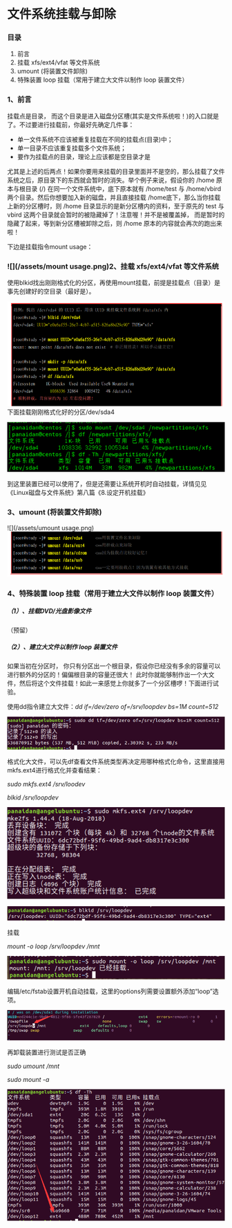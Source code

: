 # 文件系统挂载与卸除

### 目录

1. 前言
2. 挂载 xfs/ext4/vfat 等文件系统
3. umount \(将装置文件卸除\)
4. 特殊装置 loop 挂载（常用于建立大文件以制作 loop 装置文件）

### 1、前言

挂载点是目录， 而这个目录是进入磁盘分区槽\(其实是文件系统啦！\)的入口就是了。不过要进行挂载前，你最好先确定几件事：

* 单一文件系统不应该被重复挂载在不同的挂载点\(目录\)中；
* 单一目录不应该重复挂载多个文件系统；
* 要作为挂载点的目录，理论上应该都是空目录才是

尤其是上述的后两点！如果你要用来挂载的目录里面并不是空的，那么挂载了文件系统之后，原目录下的东西就会暂时的消失。举个例子来说，假设你的 /home 原本与根目录 \(/\) 在同一个文件系统中，底下原本就有 /home/test 与 /home/vbird 两个目录。然后你想要加入新的磁盘，并且直接挂载 /home底下，那么当你挂载上新的分区槽时，则 /home 目录显示的是新分区槽内的资料，至于原先的 test 与vbird 这两个目录就会暂时的被隐藏掉了！注意喔！并不是被覆盖掉， 而是暂时的隐藏了起来，等到新分区槽被卸除之后，则 /home 原本的内容就会再次的跑出来啦！

下边是挂载指令mount usage：

### ![](/assets/mount usage.png)2、挂载 xfs/ext4/vfat 等文件系统

使用blkid找出刚刚格式化的分区，再使用mount挂载，前提是挂载点（目录）是事先创建好的空目录（最好是）。

![](/assets/挂载xfs文件系统.png)下面挂载刚刚格式化好的分区/dev/sda4

![](/assets/挂载sda4.png)

到这里装置已经可以使用了，但是还需要让系统开机时自动挂载，详情见见《Linux磁盘与文件系统》第八篇《8.设定开机挂载》

### 3、umount \(将装置文件卸除\)

![](/assets/umount usage.png)![](/assets/umount例子.png)

### 4、特殊装置 loop 挂载（常用于建立大文件以制作 loop 装置文件）

##### （1）、挂载DVD/光盘影像文件

（预留）

##### （2）、建立大文件以制作 loop 装置文件

如果当初在分区时， 你只有分区出一个根目录，假设你已经没有多余的容量可以进行额外的分区的！偏偏根目录的容量还很大！ 此时你就能够制作出一个大文件，然后将这个文件挂载！如此一来感觉上你就多了一个分区槽啰！下面进行试验。

使用dd指令建立大文件：_dd if=/dev/zero of=/srv/loopdev bs=1M count=512_

![](/assets/建立大文件.png)

格式化大文件，可以先df查看文件系统类型再决定用哪种格式化命令，这里直接用mkfs.ext4进行格式化并查看结果：

_sudo mkfs.ext4 /srv/loodev_

_blkid /srv/loopdev_

![](/assets/格式化大型文件.png)

![](/assets/查看格式化大文件结果.png)

挂载

_mount -o loop /srv/loopdev /mnt_

![](/assets/挂载loop装置.png)

编辑/etc/fstab设置开机自动挂载，这里的options列需要设置额外添加“loop”选项。

![](/assets/loop装置自动挂载.png)

再卸载装置进行测试是否正确

_sudo umount /mnt_

_sudo mount -a_

![](/assets/测试开机挂载loop.png)


